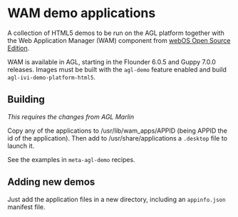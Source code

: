 # WAM demo applications

A collection of HTML5 demos to be run on the AGL platform together
with the Web Application Manager (WAM) component from
[webOS Open Source Edition](http://www.webosose.org/).

WAM is available in AGL, starting in the Flounder 6.0.5 and Guppy
7.0.0 releases. Images must be built with the `agl-demo` feature
enabled and build `agl-ivi-demo-platform-html5`.

## Building

*This requires the changes from AGL Marlin*

Copy any of the applications to /usr/lib/wam_apps/APPID (being
APPID the id of the application). Then add to /usr/share/applications
a `.desktop` file to launch it.

See the examples in `meta-agl-demo` recipes.

## Adding new demos

Just add the application files in a new directory, including an
`appinfo.json` manifest file.
